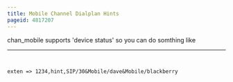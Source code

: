```yaml
---
title: Mobile Channel Dialplan Hints
pageid: 4817207
---
```


chan_mobile supports 'device status' so you can do somthing like 




---

  
  


```


exten => 1234,hint,SIP/30&Mobile/dave&Mobile/blackberry


```



